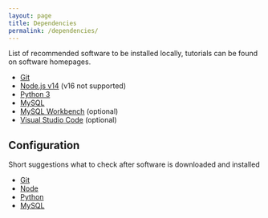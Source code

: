 ```yaml
---
layout: page
title: Dependencies
permalink: /dependencies/
---
```


List of recommended software to be installed locally, tutorials can be found on software homepages.
- [Git](https://git-scm.com/)
- [Node.js v14](https://nodejs.org/en/) (v16 not supported)
- [Python 3](https://www.python.org/)
- [MySQL](https://dev.mysql.com/downloads/installer/)
- [MySQL Workbench](https://www.mysql.com/products/workbench/) (optional)
- [Visual Studio Code](https://code.visualstudio.com/) (optional)

## Configuration

Short suggestions what to check after software is downloaded and installed
- [Git](/documentation/dependencies-git)
- [Node](/documentation/dependencies-node)
- [Python](/documentation/dependencies-python)
- [MySQL](/documentation/dependencies-mysql)
